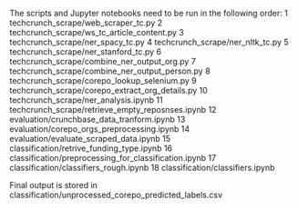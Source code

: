 The scripts and Jupyter notebooks need to be run in the following order:
1 techcrunch_scrape/web_scraper_tc.py
2 techcrunch_scrape/ws_tc_article_content.py
3 techcrunch_scrape/ner_spacy_tc.py
4 techcrunch_scrape/ner_nltk_tc.py
5 techcrunch_scrape/ner_stanford_tc.py
6 techcrunch_scrape/combine_ner_output_org.py
7 techcrunch_scrape/combine_ner_output_person.py
8 techcrunch_scrape/corepo_lookup_selenium.py
9 techcrunch_scrape/corepo_extract_org_details.py
10 techcrunch_scrape/ner_analysis.ipynb
11 techcrunch_scrape/retrieve_empty_reposnses.ipynb
12 evaluation/crunchbase_data_tranform.ipynb
13 evaluation/corepo_orgs_preprocessing.ipynb
14 evaluation/evaluate_scraped_data.ipynb
15 classification/retrive_funding_type.ipynb
16 classification/preprocessing_for_classification.ipynb
17 classification/classifiers_rough.ipynb
18 classification/classifiers.ipynb

Final output is stored in classification/unprocessed_corepo_predicted_labels.csv